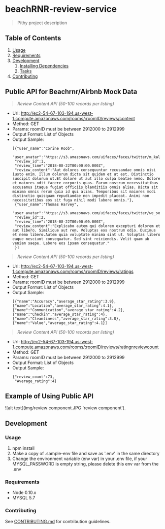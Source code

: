 # beachRNR-review-service

> Pithy project description

## Table of Contents

1. [Usage](#Usage)
1. [Requirements](#requirements)
1. [Development](#development)
    1. [Installing Dependencies](#installing-dependencies)
    1. [Tasks](#tasks)
1. [Contributing](#contributing)



## Public API for Beachrnr/Airbnb Mock Data

> *Review Content API (50-100 records per listing)*


- Url: http://ec2-54-67-103-194.us-west-1.compute.amazonaws.com/rooms/:roomID/reviews/content
- Method: GET
- Params: roomID must be between 2912000 to 2912999
- Output Format: List of Objects
- Output Sample:
    ```
    [{"user_name":"Corine Roob",
     "user_avatar":"https://s3.amazonaws.com/uifaces/faces/twitter/m_kalibry/128.jpg",
     "review_id":1,
     "review_time":"2018-08-22T00:00:00.000Z",
     "review_content":"Aut dolores consequuntur recusandae omnis nisi iusto enim. Illum dolorum dicta sit quidem et ut est. Distinctio suscipit dolorum ut.Et dolore ut aut illo culpa beatae nemo. Dolore et maiores odit facere corporis quas. Earum nostrum necessitatibus accusamus itaque fugiat officiis blanditiis omnis alias. Dicta sit minima omnis rerum quia id qui alias. Temporibus sit maiores modi distinctio quisquam repudiandae non impedit placeat. Animi non necessitatibus eos sit fuga nihil modi labore omnis."},
     {"user_name":"Thomas Harvey",
     "user_avatar":"https://s3.amazonaws.com/uifaces/faces/twitter/we_social/128.jpg",
     "review_id":2,
     "review_time":"2018-08-22T00:00:00.000Z",
     "review_content":"Explicabo autem qui dolorem excepturi dolorem et aut libero. Similique aut rem. Voluptas eos nostrum odio. Ducimus et nemo libero.Autem quia voluptate minima sint ut. Voluptas libero eaque nesciunt consequatur. Sed sint reiciendis. Velit quam ab veniam saepe. Labore eos ipsam consequatur."
     }]
     ```

> *Review Content API (50-100 records per listing)*
- Url: http://ec2-54-67-103-194.us-west-1.compute.amazonaws.com/rooms/:roomID/reviews/ratings
- Method: GET
- Params: roomID must be between 2912000 to 2912999
- Output Format: List of Objects
- Output Sample:
    ```
    [{"name":"Accuracy","average_star_rating":3.9},
    {"name":"Location","average_star_rating":4.1},
    {"name":"Communication","average_star_rating":4.2},
    {"name":"Checkin","average_star_rating":4},
    {"name":"Cleanliness","average_star_rating":3.8},
    {"name":"Value","average_star_rating":4.1}]
    ```


> *Review Content API (50-100 records per listing)*
- Url: http://ec2-54-67-103-194.us-west-1.compute.amazonaws.com/rooms/:roomID/reviews/ratingnreviewcount
- Method: GET
- Params: roomID must be between 2912000 to 2912999
- Output Format: List of Objects
- Output Sample:
    ```
    {"review_count":73,
     "Average_rating":4}
    ```

## Example of Using Public API
![alt text](img/review component.JPG 'review component').


## Development

### Usage

1. npm install
2. Make a copy of .sample-env file and save as '.env' in the same directory
3. Change the environment variable (env var) in your .env file, if your MYSQL_PASSWORD is empty string, please delete this env var from the .env

### Requirements

- Node 0.10.x
- MYSQL 5.7

### Contributing

See [CONTRIBUTING.md](_CONTRIBUTING.md) for contribution guidelines.
